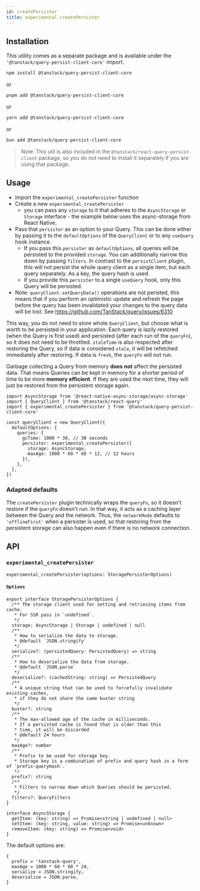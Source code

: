 ```yaml
---
id: createPersister
title: experimental_createPersister
---
```


## Installation

This utility comes as a separate package and is available under the `'@tanstack/query-persist-client-core'` import.

```bash
npm install @tanstack/query-persist-client-core
```

or

```bash
pnpm add @tanstack/query-persist-client-core
```

or

```bash
yarn add @tanstack/query-persist-client-core
```

or

```bash
bun add @tanstack/query-persist-client-core
```

> Note: This util is also included in the `@tanstack/react-query-persist-client` package, so you do not need to install it separately if you are using that package.

## Usage

- Import the `experimental_createPersister` function
- Create a new `experimental_createPersister`
  - you can pass any `storage` to it that adheres to the `AsyncStorage` or `Storage` interface - the example below uses the async-storage from React Native.
- Pass that `persister` as an option to your Query. This can be done either by passing it to the `defaultOptions` of the `QueryClient` or to any `useQuery` hook instance.
  - If you pass this `persister` as `defaultOptions`, all queries will be persisted to the provided `storage`. You can additionally narrow this down by passing `filters`. In contrast to the `persistClient` plugin, this will not persist the whole query client as a single item, but each query separately. As a key, the query hash is used.
  - If you provide this `persister` to a single `useQuery` hook, only this Query will be persisted.
- Note: `queryClient.setQueryData()` operations are not peristed, this means that if you perform an optimistic update and refresh the page before the query has been invalidated your changes to the query data will be lost. See https://github.com/TanStack/query/issues/6310


This way, you do not need to store whole `QueryClient`, but choose what is worth to be persisted in your application. Each query is lazily restored (when the Query is first used) and persisted (after each run of the `queryFn`), so it does not need to be throttled. `staleTime` is also respected after restoring the Query, so if data is considered `stale`, it will be refetched immediately after restoring. If data is `fresh`, the `queryFn` will not run.

Garbage collecting a Query from memory **does not** affect the persisted data. That means Queries can be kept in memory for a shorter period of time to be more **memory efficient**. If they are used the next time, they will just be restored from the persistent storage again.

```tsx
import AsyncStorage from '@react-native-async-storage/async-storage'
import { QueryClient } from '@tanstack/react-query'
import { experimental_createPersister } from '@tanstack/query-persist-client-core'

const queryClient = new QueryClient({
  defaultOptions: {
    queries: {
      gcTime: 1000 * 30, // 30 seconds
      persister: experimental_createPersister({
        storage: AsyncStorage,
        maxAge: 1000 * 60 * 60 * 12, // 12 hours
      }),
    },
  },
})
```

### Adapted defaults

The `createPersister` plugin technically wraps the `queryFn`, so it doesn't restore if the `queryFn` doesn't run. In that way, it acts as a caching layer between the Query and the network. Thus, the `networkMode` defaults to `'offlineFirst'` when a persister is used, so that restoring from the persistent storage can also happen even if there is no network connection.

## API

### `experimental_createPersister`

```tsx
experimental_createPersister(options: StoragePersisterOptions)
```

#### `Options`

```tsx
export interface StoragePersisterOptions {
  /** The storage client used for setting and retrieving items from cache.
   * For SSR pass in `undefined`.
   */
  storage: AsyncStorage | Storage | undefined | null
  /**
   * How to serialize the data to storage.
   * @default `JSON.stringify`
   */
  serialize?: (persistedQuery: PersistedQuery) => string
  /**
   * How to deserialize the data from storage.
   * @default `JSON.parse`
   */
  deserialize?: (cachedString: string) => PersistedQuery
  /**
   * A unique string that can be used to forcefully invalidate existing caches,
   * if they do not share the same buster string
   */
  buster?: string
  /**
   * The max-allowed age of the cache in milliseconds.
   * If a persisted cache is found that is older than this
   * time, it will be discarded
   * @default 24 hours
   */
  maxAge?: number
  /**
   * Prefix to be used for storage key.
   * Storage key is a combination of prefix and query hash in a form of `prefix-queryHash`.
   */
  prefix?: string
  /**
   * Filters to narrow down which Queries should be persisted.
   */
  filters?: QueryFilters
}

interface AsyncStorage {
  getItem: (key: string) => Promise<string | undefined | null>
  setItem: (key: string, value: string) => Promise<unknown>
  removeItem: (key: string) => Promise<void>
}
```

The default options are:

```tsx
{
  prefix = 'tanstack-query',
  maxAge = 1000 * 60 * 60 * 24,
  serialize = JSON.stringify,
  deserialize = JSON.parse,
}
```
